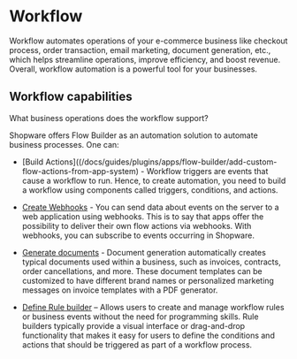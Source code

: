 # Workflow

Workflow automates operations of your e-commerce business like checkout process, order transaction, email marketing, document generation, etc., which helps streamline operations, improve efficiency, and boost revenue. Overall, workflow automation is a powerful tool for your businesses.

## Workflow capabilities

What business operations does the workflow support?

Shopware offers Flow Builder as an automation solution to automate business processes. One can:

*	[Build Actions]((/docs/guides/plugins/apps/flow-builder/add-custom-flow-actions-from-app-system) - Workflow triggers are events that cause a workflow to run. Hence, to create automation, you need to build a workflow using components called triggers, conditions, and actions.

*	[Create Webhooks](/docs/guides/plugins/apps/app-base-guide#webhooks) - You can send data about events on the server to a web application using webhooks. This is to say that apps offer the possibility to deliver their own flow actions via webhooks. With webhooks, you can subscribe to events occurring in Shopware.

*	[Generate documents](/docs/guides/plugins/plugins/checkout/document/add-custom-document-type#adding-a-generator) - Document generation automatically creates typical documents used within a business, such as invoices, contracts, order cancellations, and more. These document templates can be customized to have different brand names or personalized marketing messages on invoice templates with a PDF generator. 

*	[Define Rule builder](/docs/guides/plugins/apps/rule-builder) – Allows users to create and manage workflow rules or business events without the need for programming skills. Rule builders typically provide a visual interface or drag-and-drop functionality that makes it easy for users to define the conditions and actions that should be triggered as part of a workflow process.

